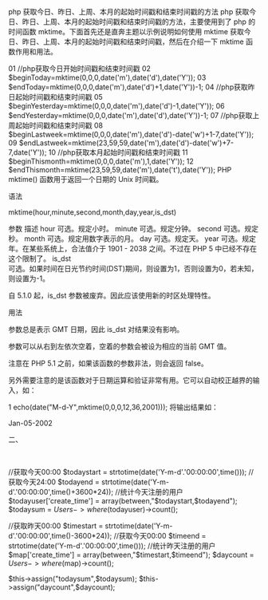 php 获取今日、昨日、上周、本月的起始时间戳和结束时间戳的方法
php 获取今日、昨日、上周、本月的起始时间戳和结束时间戳的方法，主要使用到了 php 的时间函数 mktime。下面首先还是直奔主题以示例说明如何使用 mktime 获取今日、昨日、上周、本月的起始时间戳和结束时间戳，然后在介绍一下 mktime 函数作用和用法。

01	//php获取今日开始时间戳和结束时间戳
02	$beginToday=mktime(0,0,0,date('m'),date('d'),date('Y'));
03	$endToday=mktime(0,0,0,date('m'),date('d')+1,date('Y'))-1;
04	//php获取昨日起始时间戳和结束时间戳
05	$beginYesterday=mktime(0,0,0,date('m'),date('d')-1,date('Y'));
06	$endYesterday=mktime(0,0,0,date('m'),date('d'),date('Y'))-1;
07	//php获取上周起始时间戳和结束时间戳
08	$beginLastweek=mktime(0,0,0,date('m'),date('d')-date('w')+1-7,date('Y'));
09	$endLastweek=mktime(23,59,59,date('m'),date('d')-date('w')+7-7,date('Y'));
10	//php获取本月起始时间戳和结束时间戳
11	$beginThismonth=mktime(0,0,0,date('m'),1,date('Y'));
12	$endThismonth=mktime(23,59,59,date('m'),date('t'),date('Y'));
PHP mktime() 函数用于返回一个日期的 Unix 时间戳。

语法

mktime(hour,minute,second,month,day,year,is_dst)

参数	描述
hour	可选。规定小时。
minute	可选。规定分钟。
second	可选。规定秒。
month	可选。规定用数字表示的月。
day	可选。规定天。
year	可选。规定年。在某些系统上，合法值介于 1901 - 2038 之间。不过在 PHP 5 中已经不存在这个限制了。
is_dst	
可选。如果时间在日光节约时间(DST)期间，则设置为1，否则设置为0，若未知，则设置为-1。

自 5.1.0 起，is_dst 参数被废弃。因此应该使用新的时区处理特性。

 

用法

参数总是表示 GMT 日期，因此 is_dst 对结果没有影响。

参数可以从右到左依次空着，空着的参数会被设为相应的当前 GMT 值。

注意在 PHP 5.1 之前，如果该函数的参数非法，则会返回 false。

另外需要注意的是该函数对于日期运算和验证非常有用。它可以自动校正越界的输入，如：

1	echo(date("M-d-Y",mktime(0,0,0,12,36,2001)));
将输出结果如：

Jan-05-2002

 

二、

​    

//获取今天00:00
$todaystart = strtotime(date('Y-m-d'.'00:00:00',time()));
//获取今天24:00
$todayend = strtotime(date('Y-m-d'.'00:00:00',time()+3600*24));
//统计今天注册的用户
$todayuser['create_time'] = array(between,"$todaystart,$todayend");
$todaysum = $Users->where($todayuser)->count();


//获取昨天00:00
$timestart = strtotime(date('Y-m-d'.'00:00:00',time()-3600*24));
//获取今天00:00
$timeend = strtotime(date('Y-m-d'.'00:00:00',time()));
//统计昨天注册的用户
$map['create_time'] = array(between,"$timestart,$timeend");
$daycount = $Users->where($map)->count();

$this->assign("todaysum",$todaysum);
$this->assign("daycount",$daycount);